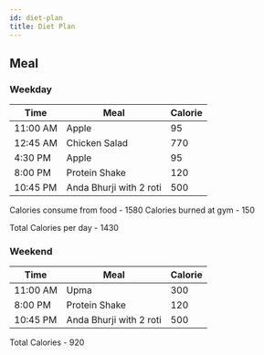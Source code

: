 ```yaml
---
id: diet-plan
title: Diet Plan
---
```


## Meal

### Weekday

| Time     | Meal                    | Calorie |
| -------- | ----------------------- | ------- |
| 11:00 AM | Apple                   | 95      |
| 12:45 AM | Chicken Salad           | 770     |
| 4:30 PM  | Apple                   | 95      |
| 8:00 PM  | Protein Shake           | 120     |
| 10:45 PM | Anda Bhurji with 2 roti | 500     |

Calories consume from food - 1580
Calories burned at gym - 150

Total Calories per day - 1430

### Weekend

| Time     | Meal                    | Calorie |
| -------- | ----------------------- | ------- |
| 11:00 AM | Upma                    | 300     |
| 8:00 PM  | Protein Shake           | 120     |
| 10:45 PM | Anda Bhurji with 2 roti | 500     |

Total Calories - 920
